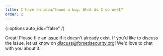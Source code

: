 ```yaml
---
title: I have an idea/found a bug. What do I do next?
order: 2
---
```

{::options auto_ids="false" /}

Great! Please file an 
[issue](https://github.com/GoogleCloudPlatform/forseti-security/issues) 
if it doesn't already exist. If you'd like to discuss the issue, let us know on 
[discuss@forsetisecurity.org](https://groups.google.com/a/forsetisecurity.org/forum/#!forum/discuss)!
We'd love to chat with you about it.

